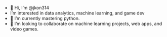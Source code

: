 - 👋 Hi, I’m @jkon314
-  I’m interested in data analytics, machine learning, and game dev
- 🌱 I’m currently mastering python. 
- 💞️ I’m looking to collaborate on machine learning projects, web apps, and video games. 
  

<!---
jkon314/jkon314 is a ✨ special ✨ repository because its `README.md` (this file) appears on your GitHub profile.
You can click the Preview link to take a look at your changes.
--->

